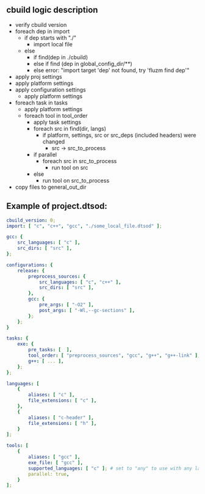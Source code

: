 ## cbuild logic description
+ verify cbuild version
+ foreach dep in import
    + if dep starts with "./"
        + import local file
    + else 
        + if find(dep in ./cbuild)
        + else if find (dep in global_config_dir/**)
        + else error: "import target 'dep' not found, try 'fluzm find dep'"
+ apply proj settings
+ apply platform settings
+ apply configuration settings
    + apply platform settings
+ foreach task in tasks
    + apply platform settings
    + foreach tool in tool_order
        + apply task settings
        + foreach src in find(dir, langs)
            + if platform, settings, src or src_deps (included headers) were changed
                + src -> src_to_process
        + if parallel
            + foreach src in src_to_process
                + run tool on src
        + else
            + run tool on src_to_process
+ copy files to general_out_dir

## Example of project.dtsod:
```yml
cbuild_version: 0;
import: [ "c", "c++", "gcc", "./some_local_file.dtsod" ];

gcc: {
    src_languages: [ "c" ],
    src_dirs: [ "src" ],
};

configurations: {
    release: {
        preprocess_sources: {
            src_languages: [ "c", "c++" ],
            src_dirs: [ "src" ],
        },
        gcc: {
            pre_args: [ "-O2" ],
            post_args: [ "-Wl,--gc-sections" ],
        };
    };
}

tasks: {
    exe: {
        pre_tasks: [  ],
        tool_order: [ "preprocess_sources", "gcc", "g++", "g++-link" ],
        g++: [ ... ],
    };
};

languages: [
    {
        aliases: [ "c" ],
        file_extensions: [ "c" ],
    },
    {
        aliases: [ "c-header" ],
        file_extensions: [ "h" ],
    }
];

tools: [
    {
        aliases: [ "gcc" ],
        exe_file: [ "gcc" ],
        supported_languages: [ "c" ]; # set to "any" to use with any lang
        parallel: true,
    }
];
```
